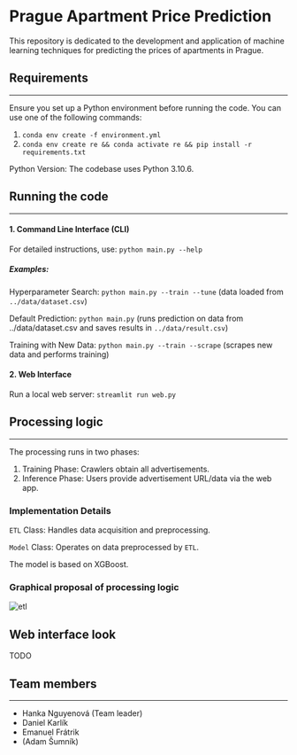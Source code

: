 # Prague Apartment Price Prediction

This repository is dedicated to the development and application of machine learning techniques for predicting the prices of apartments in Prague.

## Requirements

-----------------------------------------------------------------------------------
Ensure you set up a Python environment before running the code. You can use one of the following commands:

1. ``conda env create -f environment.yml``
2. ``conda env create re && conda activate re && pip install -r requirements.txt``


Python Version: The codebase uses Python 3.10.6.


## Running the code

---------------------------------------------------------------------

#### 1. Command Line Interface (CLI)

For detailed instructions, use: `python main.py --help`

##### Examples:

Hyperparameter Search: `python main.py --train --tune` (data loaded from `../data/dataset.csv`)

Default Prediction: `python main.py` (runs prediction on data from ../data/dataset.csv and saves results in `../data/result.csv`)

Training with New Data: `python main.py --train --scrape` (scrapes new data and performs training)

#### 2. Web Interface
Run a local web server: `streamlit run web.py`


## Processing logic

-------------------------------------------------------------------------------------
The processing runs in two phases:

1. Training Phase: Crawlers obtain all advertisements.
2. Inference Phase: Users provide advertisement URL/data via the web app.

### Implementation Details
`ETL` Class: Handles data acquisition and preprocessing.

`Model` Class: Operates on data preprocessed by `ETL`. 

The model is based on XGBoost.
   
### Graphical proposal of processing logic 


![etl](https://user-images.githubusercontent.com/65658910/201643260-06bb1a57-564a-4413-9df0-c344095bff66.png)


## Web interface look

TODO


## Team members

-------------------------------------------------------------------
* Hanka Nguyenová (Team leader) 
* Daniel Karlík
* Emanuel Frátrik
* (Adam Šumník)
